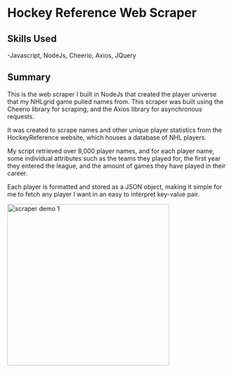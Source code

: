 # Hockey Reference Web Scraper

## Skills Used
-Javascript, NodeJs, Cheerio, Axios, JQuery

## Summary
This is the web scraper I built in NodeJs that created the player universe that my NHLgrid game pulled names from.
This scraper was built using the Cheerio library for scraping, and the Axios library for asynchronous requests.

It was created to scrape names and other unique player statistics from the HockeyReference website, which houses a database
of NHL players. 

My script retrieved over 8,000 player names, and for each player name, some individual attributes such as 
the teams they played for, the first year they entered the league, and the amount of games they have played in their career.

Each player is formatted and stored as a JSON object, making it simple for me to fetch any player I want in an easy to interpret key-value pair.

<img width="370" alt="scraper demo 1" src="https://github.com/user-attachments/assets/35da0dde-fb00-481b-8106-cc279764c5e2" />

